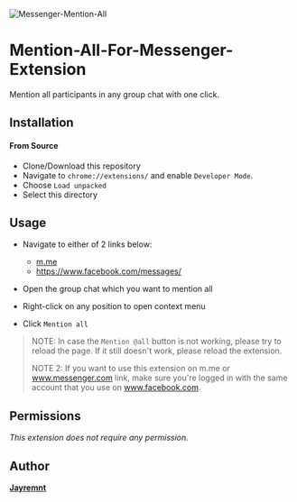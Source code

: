 ![Messenger-Mention-All](https://i.ibb.co/bsNCJSt/Mention-All.png)
# Mention-All-For-Messenger-Extension

Mention all participants in any group chat with one click.

## Installation

#### From Source

- Clone/Download this repository
- Navigate to `chrome://extensions/` and enable `Developer Mode`.
- Choose `Load unpacked`
- Select this directory

## Usage

- Navigate to either of 2 links below:
    - [m.me](https://m.me/)
    - https://www.facebook.com/messages/

- Open the group chat which you want to mention all

- Right-click on any position to open context menu
  
- Click `Mention all`

> NOTE: In case the `Mention @all` button is not working, please try to reload the page. If it still doesn't work, please reload the extension.
> 
> NOTE 2: If you want to use this extension on m.me or www.messenger.com link, make sure you're logged in with the same account that you use on www.facebook.com.


## Permissions

_This extension does not require any permission._

## Author

__[Jayremnt](https://github.com/jayremnt)__
